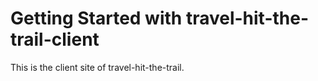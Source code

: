# Getting Started with travel-hit-the-trail-client

This is the client site of travel-hit-the-trail.
